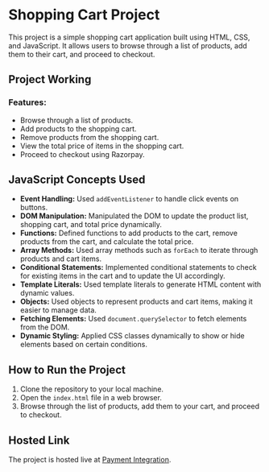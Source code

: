 # Shopping Cart Project

This project is a simple shopping cart application built using HTML, CSS, and JavaScript. It allows users to browse through a list of products, add them to their cart, and proceed to checkout.

## Project Working

### Features:
- Browse through a list of products.
- Add products to the shopping cart.
- Remove products from the shopping cart.
- View the total price of items in the shopping cart.
- Proceed to checkout using Razorpay.

## JavaScript Concepts Used

- **Event Handling:** Used `addEventListener` to handle click events on buttons.
- **DOM Manipulation:** Manipulated the DOM to update the product list, shopping cart, and total price dynamically.
- **Functions:** Defined functions to add products to the cart, remove products from the cart, and calculate the total price.
- **Array Methods:** Used array methods such as `forEach` to iterate through products and cart items.
- **Conditional Statements:** Implemented conditional statements to check for existing items in the cart and to update the UI accordingly.
- **Template Literals:** Used template literals to generate HTML content with dynamic values.
- **Objects:** Used objects to represent products and cart items, making it easier to manage data.
- **Fetching Elements:** Used `document.querySelector` to fetch elements from the DOM.
- **Dynamic Styling:** Applied CSS classes dynamically to show or hide elements based on certain conditions.

## How to Run the Project

1. Clone the repository to your local machine.
2. Open the `index.html` file in a web browser.
3. Browse through the list of products, add them to your cart, and proceed to checkout.

## Hosted Link

The project is hosted live at [Payment Integration](https://therk420.github.io/Payment-Integration/).

